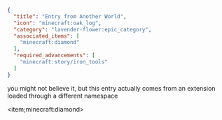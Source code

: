 ```json
{
  "title": "Entry from Another World",
  "icon": "minecraft:oak_log",
  "category": "lavender-flower:epic_category",
  "associated_items": [
    "minecraft:diamond"
  ],
  "required_advancements": [
    "minecraft:story/iron_tools"
  ]
}
```

you might not believe it, but this entry actually comes from an extension loaded through a different namespace

<item;minecraft:diamond>